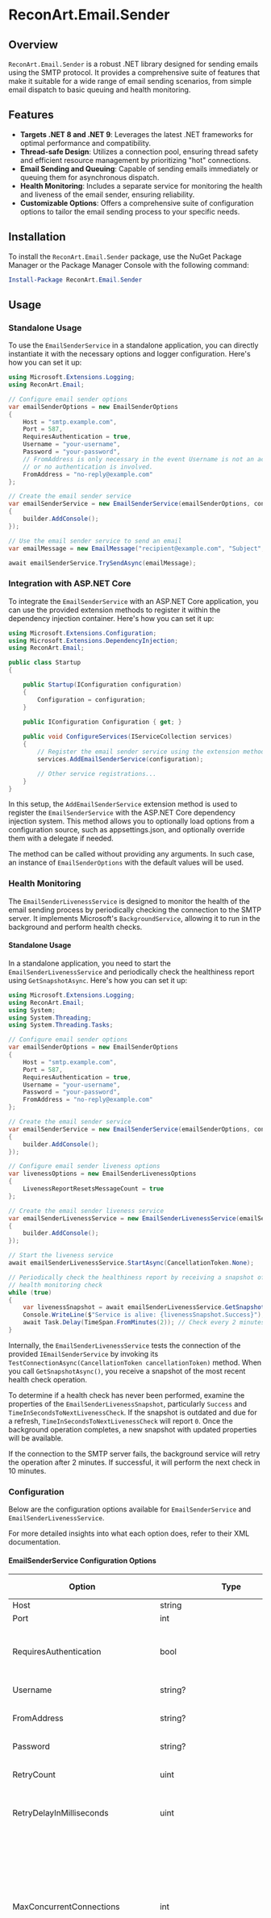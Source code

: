 ﻿# ReconArt.Email.Sender

## Overview

`ReconArt.Email.Sender` is a robust .NET library designed for sending emails using the SMTP protocol. It provides a comprehensive suite of features that make it suitable for a wide range of email sending scenarios, from simple email dispatch to basic queuing and health monitoring.

## Features

- **Targets .NET 8 and .NET 9**: Leverages the latest .NET frameworks for optimal performance and compatibility.
- **Thread-safe Design**: Utilizes a connection pool, ensuring thread safety and efficient resource management by prioritizing "hot" connections.
- **Email Sending and Queuing**: Capable of sending emails immediately or queuing them for asynchronous dispatch.
- **Health Monitoring**: Includes a separate service for monitoring the health and liveness of the email sender, ensuring reliability.
- **Customizable Options**: Offers a comprehensive suite of configuration options to tailor the email sending process to your specific needs.

## Installation

To install the `ReconArt.Email.Sender` package, use the NuGet Package Manager or the Package Manager Console with the following command:

```powershell
Install-Package ReconArt.Email.Sender
```

## Usage

### Standalone Usage

To use the `EmailSenderService` in a standalone application, you can directly instantiate it with the necessary options and logger configuration. Here's how you can set it up:

```csharp
using Microsoft.Extensions.Logging;
using ReconArt.Email;

// Configure email sender options
var emailSenderOptions = new EmailSenderOptions
{
    Host = "smtp.example.com",
    Port = 587,
    RequiresAuthentication = true,
    Username = "your-username",
    Password = "your-password",
    // FromAddress is only necessary in the event Username is not an actual email address,
    // or no authentication is involved.
    FromAddress = "no-reply@example.com" 
};

// Create the email sender service
var emailSenderService = new EmailSenderService(emailSenderOptions, configureLogger: builder =>
{
    builder.AddConsole();
});

// Use the email sender service to send an email
var emailMessage = new EmailMessage("recipient@example.com", "Subject", "Body");

await emailSenderService.TrySendAsync(emailMessage);
```

### Integration with ASP.NET Core

To integrate the `EmailSenderService` with an ASP.NET Core application, you can use the provided extension methods to register it within the dependency injection container. Here's how you can set it up:

```csharp
using Microsoft.Extensions.Configuration;
using Microsoft.Extensions.DependencyInjection;
using ReconArt.Email;

public class Startup
{

	public Startup(IConfiguration configuration)
	{
		Configuration = configuration;
	}

	public IConfiguration Configuration { get; }
		
    public void ConfigureServices(IServiceCollection services)
    {
        // Register the email sender service using the extension method
        services.AddEmailSenderService(configuration);

        // Other service registrations...
    }
}
```

In this setup, the `AddEmailSenderService` extension method is used to register the `EmailSenderService` with the ASP.NET Core dependency injection system. This method allows you to optionally load options from a configuration source, such as appsettings.json, and optionally override them with a delegate if needed.

The method can be called without providing any arguments. In such case, an instance of `EmailSenderOptions` with the default values will be used.

### Health Monitoring

The `EmailSenderLivenessService` is designed to monitor the health of the email sending process by periodically checking the connection to the SMTP server. It implements Microsoft's `BackgroundService`, allowing it to run in the background and perform health checks.

#### Standalone Usage

In a standalone application, you need to start the `EmailSenderLivenessService` and periodically check the healthiness report using `GetSnapshotAsync`. Here's how you can set it up:

```csharp
using Microsoft.Extensions.Logging;
using ReconArt.Email;
using System;
using System.Threading;
using System.Threading.Tasks;

// Configure email sender options
var emailSenderOptions = new EmailSenderOptions
{
    Host = "smtp.example.com",
    Port = 587,
    RequiresAuthentication = true,
    Username = "your-username",
    Password = "your-password",
    FromAddress = "no-reply@example.com"
};

// Create the email sender service
var emailSenderService = new EmailSenderService(emailSenderOptions, configureLogger: builder =>
{
    builder.AddConsole();
});

// Configure email sender liveness options
var livenessOptions = new EmailSenderLivenessOptions
{
    LivenessReportResetsMessageCount = true
};

// Create the email sender liveness service
var emailSenderLivenessService = new EmailSenderLivenessService(emailSenderService, livenessOptions, configureLogger: builder =>
{
    builder.AddConsole();
});

// Start the liveness service
await emailSenderLivenessService.StartAsync(CancellationToken.None);

// Periodically check the healthiness report by receiving a snapshot of the last
// health monitoring check
while (true)
{
    var livenessSnapshot = await emailSenderLivenessService.GetSnapshotAsync();
    Console.WriteLine($"Service is alive: {livenessSnapshot.Success}");
    await Task.Delay(TimeSpan.FromMinutes(2)); // Check every 2 minutes
}
```

Internally, the `EmailSenderLivenessService` tests the connection of the provided `IEmailSenderService` by invoking its `TestConnectionAsync(CancellationToken cancellationToken)` method. When you call `GetSnapshotAsync()`, you receive a snapshot of the most recent health check operation.

To determine if a health check has never been performed, examine the properties of the `EmailSenderLivenessSnapshot`, particularly `Success` and `TimeInSecondsToNextLivenessCheck`. If the snapshot is outdated and due for a refresh, `TimeInSecondsToNextLivenessCheck` will report `0`. Once the background operation completes, a new snapshot with updated properties will be available.

If the connection to the SMTP server fails, the background service will retry the operation after 2 minutes. If successful, it will perform the next check in 10 minutes.

### Configuration

Below are the configuration options available for `EmailSenderService` and `EmailSenderLivenessService`.

For more detailed insights into what each option does, refer to their XML documentation.

#### EmailSenderService Configuration Options

| Option                          | Type                              | Description                                                                                                                                                                                                                      | Default Value |
|---------------------------------|-----------------------------------|----------------------------------------------------------------------------------------------------------------------------------------------------------------------------------------------------------------------------------|---------------|
| Host                            | string                            | Host of the mail server.                                                                                                                                                                                                         | (Required)    |
| Port                            | int                               | Port of the mail server.                                                                                                                                                                                                         | (Required)    |
| RequiresAuthentication          | bool                              | Set to `true` when authentication is required when connecting to the server. Uses `Username` and `Password` for authentication.                                                                                                   | true          |
| Username                        | string?                           | Username to authenticate as for the mail server.                                                                                                                                                                                 | null          |
| FromAddress                     | string?                           | Email address to send emails from. If `null`, `Username` will be used instead.                                                                                                                                                   | null          |
| Password                        | string?                           | Password to authenticate as for the mail server.                                                                                                                                                                                 | null          |
| RetryCount                      | uint                              | Number of times to retry sending an email before giving up.                                                                                                                                                                      | 3             |
| RetryDelayInMilliseconds        | uint                              | Approximate wait time before retrying to send an email. Uses a jitter formula for delay calculation.                                                                                                                             | 2000          |
| MaxConcurrentConnections        | int                               | Maximum number of concurrent SMTP connections to maintain in the pool. Determines the maximum amount of simultaneous connections to the mail server that will be maintained for processing outgoing messages. Higher values can improve throughput under heavy load but may consume more resources and may be limited by the mail server. | 3             |
| MessageQueueSize                | int                               | Number of messages that can be stored in the queue before applying back-pressure mechanisms. Set to -1 for storing an unlimited number of messages. When capacity is reached, calls to `TryScheduleAsync` will begin awaiting asynchronously until capacity is available. | 10,000        |
| ServerCertificateValidationCallback | RemoteCertificateValidationCallback? | Callback to validate the server certificate. If no value is specified, the default validation will be used.                                                                                                               | null          |
| TreatEmptyRecipientsAsSuccess   | bool                              | Set to `true` to treat emails with no recipients as successfully sent.                                                                                                                                                           | false         |
| EnableTempMailRouting           | bool                              | Allows using `some_email+N@somedomain.com` for routing to `some_email@somedomain.com`. Useful for testing.                                                                                                                       | false         |
| Whitelist                       | string[]                          | Collection of email addresses allowed to receive emails. If empty, no filtering is applied.                                                                                                                                      | []            |
| AllowUnquotedCommasInAddresses  | bool                              | Set to `true` to allow unquoted commas in email addresses.                                                                                                                                                                       | true          |
| AllowAddressesWithoutDomain     | bool                              | Set to `true` to allow parsing addresses without a domain.                                                                                                                                                                       | true          |
| UseStrictAddressParser          | bool                              | Set to `true` to use a stricter RFC-822 address parser.                                                                                                                                                                          | false         |
| SignalFailureOnInvalidParameters| bool                              | Set to `true` to signal a failure when invalid parameters are detected.                                                                                                                                                          | false         |
| VerifyInlineAttachments         | bool                              | Set to `true` to verify inline attachments exist in the email body.                                                                                                                                                              | true          |
| OnEmailSendingFailure           | Func<IEmailMessage, EmailFailureReason, ValueTask>? | Called when there's a failure sending an email to the SMTP server.                                                                                                                                             | null          |

`OnEmailSendingFailure` will not be invoked if cancellation is requested. Additionally, unless `SignalFailureOnInvalidParameters` is set to `true`, it will not be called for failures during the construction of the MIME message. These failures can be inspected through the return values of `IEmailSenderService.TrySendAsync` and `IEmailSenderService.TryScheduleAsync`.

#### EmailSenderLivenessService Configuration Options

| Option                               | Type    | Description                                                                                                           | Default Value |
|--------------------------------------|---------|-----------------------------------------------------------------------------------------------------------------------|---------------|
| LivenessReportResetsMessageCount     | bool    | Set to `true` to reset the count of unsuccessfully sent email messages when a liveness check is performed.             | true          |

### ASP.NET Identity Support

There's a separate package `ReconArt.Email.Sender.Identity` which allows integrating the `IEmailSenderService` with ASP.NET Identity's infrastructure.

You can read more about it [here](https://github.com/ReconArt/email-sdk/tree/main/src/EmailSender/Email.Sender.Identity).


## Contributing

If you'd like to contribute to the project, please reach out to the [ReconArt/email-sdk](https://github.com/orgs/ReconArt/teams/email-sdk) team.

## Support

If you encounter any issues or require assistance, please file an issue in the [GitHub Issues](https://github.com/ReconArt/email-sdk/issues) section of the repository.

## Authors and Acknowledgments

Developed by [ReconArt, Inc.](https://reconart.com/). 

Special thanks to the contributors of the [MailKit](https://github.com/jstedfast/MailKit) and [MimeKit](https://github.com/jstedfast/MimeKit) libraries for providing the underlying implementations for communicating and interacting with an SMTP server.
